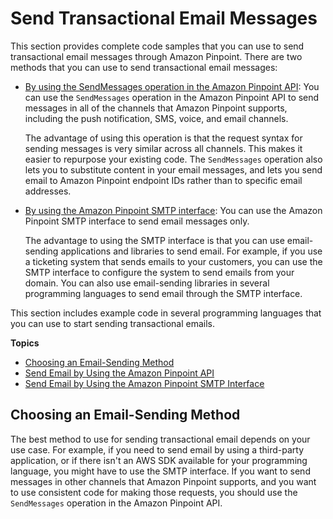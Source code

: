 # Send Transactional Email Messages<a name="send-messages-email"></a>

This section provides complete code samples that you can use to send transactional email messages through Amazon Pinpoint\. There are two methods that you can use to send transactional email messages:
+ [By using the SendMessages operation in the Amazon Pinpoint API](send-messages-sdk.md): You can use the `SendMessages` operation in the Amazon Pinpoint API to send messages in all of the channels that Amazon Pinpoint supports, including the push notification, SMS, voice, and email channels\.

  The advantage of using this operation is that the request syntax for sending messages is very similar across all channels\. This makes it easier to repurpose your existing code\. The `SendMessages` operation also lets you to substitute content in your email messages, and lets you send email to Amazon Pinpoint endpoint IDs rather than to specific email addresses\.
+ [By using the Amazon Pinpoint SMTP interface](send-messages-email-smtp.md): You can use the Amazon Pinpoint SMTP interface to send email messages only\.

  The advantage to using the SMTP interface is that you can use email\-sending applications and libraries to send email\. For example, if you use a ticketing system that sends emails to your customers, you can use the SMTP interface to configure the system to send emails from your domain\. You can also use email\-sending libraries in several programming languages to send email through the SMTP interface\.

This section includes example code in several programming languages that you can use to start sending transactional emails\.

**Topics**
+ [Choosing an Email\-Sending Method](#send-messages-email-choose-method)
+ [Send Email by Using the Amazon Pinpoint API](send-messages-sdk.md)
+ [Send Email by Using the Amazon Pinpoint SMTP Interface](send-messages-email-smtp.md)

## Choosing an Email\-Sending Method<a name="send-messages-email-choose-method"></a>

The best method to use for sending transactional email depends on your use case\. For example, if you need to send email by using a third\-party application, or if there isn't an AWS SDK available for your programming language, you might have to use the SMTP interface\. If you want to send messages in other channels that Amazon Pinpoint supports, and you want to use consistent code for making those requests, you should use the `SendMessages` operation in the Amazon Pinpoint API\.